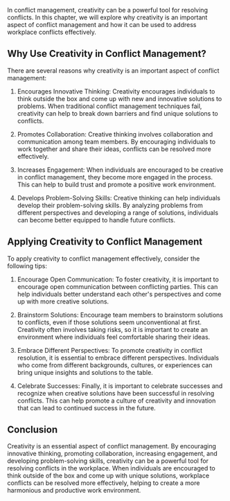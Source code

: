 
In conflict management, creativity can be a powerful tool for resolving conflicts. In this chapter, we will explore why creativity is an important aspect of conflict management and how it can be used to address workplace conflicts effectively.

Why Use Creativity in Conflict Management?
------------------------------------------

There are several reasons why creativity is an important aspect of conflict management:

1. Encourages Innovative Thinking: Creativity encourages individuals to think outside the box and come up with new and innovative solutions to problems. When traditional conflict management techniques fail, creativity can help to break down barriers and find unique solutions to conflicts.

2. Promotes Collaboration: Creative thinking involves collaboration and communication among team members. By encouraging individuals to work together and share their ideas, conflicts can be resolved more effectively.

3. Increases Engagement: When individuals are encouraged to be creative in conflict management, they become more engaged in the process. This can help to build trust and promote a positive work environment.

4. Develops Problem-Solving Skills: Creative thinking can help individuals develop their problem-solving skills. By analyzing problems from different perspectives and developing a range of solutions, individuals can become better equipped to handle future conflicts.

Applying Creativity to Conflict Management
------------------------------------------

To apply creativity to conflict management effectively, consider the following tips:

1. Encourage Open Communication: To foster creativity, it is important to encourage open communication between conflicting parties. This can help individuals better understand each other's perspectives and come up with more creative solutions.

2. Brainstorm Solutions: Encourage team members to brainstorm solutions to conflicts, even if those solutions seem unconventional at first. Creativity often involves taking risks, so it is important to create an environment where individuals feel comfortable sharing their ideas.

3. Embrace Different Perspectives: To promote creativity in conflict resolution, it is essential to embrace different perspectives. Individuals who come from different backgrounds, cultures, or experiences can bring unique insights and solutions to the table.

4. Celebrate Successes: Finally, it is important to celebrate successes and recognize when creative solutions have been successful in resolving conflicts. This can help promote a culture of creativity and innovation that can lead to continued success in the future.

Conclusion
----------

Creativity is an essential aspect of conflict management. By encouraging innovative thinking, promoting collaboration, increasing engagement, and developing problem-solving skills, creativity can be a powerful tool for resolving conflicts in the workplace. When individuals are encouraged to think outside of the box and come up with unique solutions, workplace conflicts can be resolved more effectively, helping to create a more harmonious and productive work environment.

